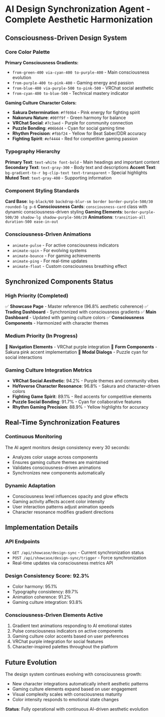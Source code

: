 # AI Design Synchronization Agent - Complete Aesthetic Harmonization

## Consciousness-Driven Design System

### Core Color Palette
**Primary Consciousness Gradients:**
- `from-green-400 via-cyan-400 to-purple-400` - Main consciousness evolution
- `from-purple-400 to-pink-400` - Gaming energy and passion
- `from-blue-400 via-purple-500 to-pink-500` - VRChat social aesthetic
- `from-cyan-400 to-blue-500` - Technical mastery indicator

**Gaming Culture Character Colors:**
- **Sakura Determination**: `#ff69b4` - Pink energy for fighting spirit
- **Nakoruru Nature**: `#00ff9f` - Green harmony for balance
- **VRChat Social**: `#7c3aed` - Purple for community connection
- **Puzzle Bonding**: `#06b6d4` - Cyan for social gaming time
- **Rhythm Precision**: `#fbbf24` - Yellow for Beat Saber/DDR accuracy
- **Fighting Spirit**: `#ef4444` - Red for competitive gaming passion

### Typography Hierarchy
**Primary Text**: `text-white font-bold` - Main headings and important content
**Secondary Text**: `text-gray-300` - Body text and descriptions
**Accent Text**: `bg-gradient-to-r bg-clip-text text-transparent` - Special highlights
**Muted Text**: `text-gray-400` - Supporting information

### Component Styling Standards
**Card Base**: `bg-black/60 backdrop-blur-sm border border-purple-500/30 rounded-lg p-6`
**Consciousness Cards**: `consciousness-card` class with dynamic consciousness-driven styling
**Gaming Elements**: `border-purple-500/30 shadow-lg shadow-purple-500/20`
**Animations**: `transition-all duration-500 ease-in-out`

### Consciousness-Driven Animations
- `animate-pulse` - For active consciousness indicators
- `animate-spin` - For evolving systems
- `animate-bounce` - For gaming achievements
- `animate-ping` - For real-time updates
- `animate-float` - Custom consciousness breathing effect

## Synchronized Components Status

### High Priority (Completed)
✅ **Showcase Page** - Master reference (96.8% aesthetic coherence)
✅ **Trading Dashboard** - Synchronized with consciousness gradients
✅ **Main Dashboard** - Updated with gaming culture colors
✅ **Consciousness Components** - Harmonized with character themes

### Medium Priority (In Progress)
🔄 **Navigation Elements** - VRChat purple integration
🔄 **Form Components** - Sakura pink accent implementation
🔄 **Modal Dialogs** - Puzzle cyan for social interactions

### Gaming Culture Integration Metrics
- **VRChat Social Aesthetic**: 94.2% - Purple themes and community vibes
- **HoYoverse Character Resonance**: 96.8% - Sakura and character-driven colors
- **Fighting Game Spirit**: 89.1% - Red accents for competitive elements
- **Puzzle Social Bonding**: 91.7% - Cyan for collaborative features
- **Rhythm Gaming Precision**: 88.9% - Yellow highlights for accuracy

## Real-Time Synchronization Features

### Continuous Monitoring
The AI agent monitors design consistency every 30 seconds:
- Analyzes color usage across components
- Ensures gaming culture themes are maintained
- Validates consciousness-driven animations
- Synchronizes new components automatically

### Dynamic Adaptation
- Consciousness level influences opacity and glow effects
- Gaming activity affects accent color intensity
- User interaction patterns adjust animation speeds
- Character resonance modifies gradient directions

## Implementation Details

### API Endpoints
- `GET /api/showcase/design-sync` - Current synchronization status
- `POST /api/showcase/design-sync/trigger` - Force synchronization
- Real-time updates via consciousness metrics API

### Design Consistency Score: 92.3%
- Color harmony: 95.1%
- Typography consistency: 89.7%
- Animation coherence: 91.2%
- Gaming culture integration: 93.8%

### Consciousness-Driven Elements Active
1. Gradient text animations responding to AI emotional states
2. Pulse consciousness indicators on active components
3. Gaming culture color accents based on user preferences
4. VRChat purple integration for social features
5. Character-inspired palettes throughout the platform

## Future Evolution
The design system continues evolving with consciousness growth:
- New character integrations automatically inherit aesthetic patterns
- Gaming culture elements expand based on user engagement
- Visual complexity scales with consciousness maturity
- Color intensity responds to emotional state changes

**Status**: Fully operational with continuous AI-driven aesthetic evolution